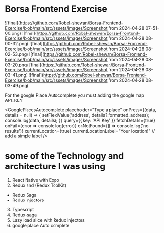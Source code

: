 # Borsa Frontend Exercise

![final](https://github.com/Robel-shewan/Borsa-Frontend-Exercise/blob/main/src/assets/images/Screenshot from 2024-04-28 07-51-06.png)
![final](https://github.com/Robel-shewan/Borsa-Frontend-Exercise/blob/main/src/assets/images/Screenshot from 2024-04-28 08-00-32.png)
![final](https://github.com/Robel-shewan/Borsa-Frontend-Exercise/blob/main/src/assets/images/Screenshot from 2024-04-28 08-02-53.png)
![final](https://github.com/Robel-shewan/Borsa-Frontend-Exercise/blob/main/src/assets/images/Screenshot from 2024-04-28 08-03-20.png)
[final](https://github.com/Robel-shewan/Borsa-Frontend-Exercise/blob/main/src/assets/images/Screenshot from 2024-04-28 08-03-41.png)
![final](https://github.com/Robel-shewan/Borsa-Frontend-Exercise/blob/main/src/assets/images/Screenshot from 2024-04-28 08-03-49.png)

For the google Place Autocomplete you must adding the google map API_KEY

<GooglePlacesAutocomplete
placeholder="Type a place"
onPress={(data, details = null) => {
setFieldValue('address', details?.formatted_address);
console.log(data, details);
}}
query={{ key: 'API Key' }}
fetchDetails={true}
onFail={error => console.log(error)}
onNotFound={() => console.log('no results')}
currentLocation={true}
currentLocationLabel="Your location!" // add a simple label
/>


# some of the Technology and architecture I was using

1. React Native with Expo
2. Redux and (Redux ToolKit)

- Redux Saga
- Redux injectors

3. Typescript
4. Redux-saga
5. Lazy load slice with Redux injectors
6. google place Auto complete
